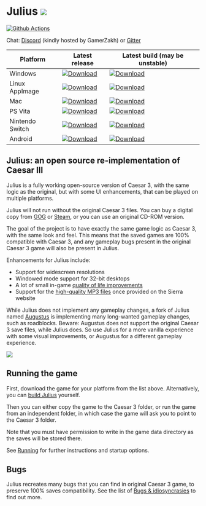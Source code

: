 # Julius ![](res/julius_48.png)

[![Github Actions](https://github.com/bvschaik/julius/workflows/Build%20Julius/badge.svg)](https://github.com/bvschaik/julius/actions)

Chat: [Discord](http://www.discord.gg/GamerZakh) (kindly hosted by GamerZakh) or [Gitter](https://gitter.im/julius-game/community)

| Platform | Latest release | Latest build (may be unstable) |
|----------|----------------|-----------------|
| Windows  | [![Download](https://api.bintray.com/packages/bvschaik/julius/windows/images/download.svg)](https://bintray.com/bvschaik/julius/windows/_latestVersion) | [![Download](https://api.bintray.com/packages/bvschaik/julius-dev/windows/images/download.svg)](https://bintray.com/bvschaik/julius-dev/windows/_latestVersion#files) |
| Linux AppImage | [![Download](https://api.bintray.com/packages/bvschaik/julius/linux/images/download.svg)](https://bintray.com/bvschaik/julius/linux/_latestVersion#files) | [![Download](https://api.bintray.com/packages/bvschaik/julius-dev/linux/images/download.svg)](https://bintray.com/bvschaik/julius-dev/linux/_latestVersion#files) |
| Mac | [![Download](https://api.bintray.com/packages/bvschaik/julius/mac/images/download.svg)](https://bintray.com/bvschaik/julius/mac/_latestVersion) | [![Download](https://api.bintray.com/packages/bvschaik/julius-dev/mac/images/download.svg)](https://bintray.com/bvschaik/julius-dev/mac/_latestVersion#files) |
| PS Vita | [![Download](https://api.bintray.com/packages/bvschaik/julius/vita/images/download.svg)](https://bintray.com/bvschaik/julius/vita/_latestVersion) | [![Download](https://api.bintray.com/packages/bvschaik/julius-dev/vita/images/download.svg)](https://bintray.com/bvschaik/julius-dev/vita/_latestVersion#files) |
| Nintendo Switch | [![Download](https://api.bintray.com/packages/bvschaik/julius/switch/images/download.svg)](https://bintray.com/bvschaik/julius/switch/_latestVersion) | [![Download](https://api.bintray.com/packages/bvschaik/julius-dev/switch/images/download.svg)](https://bintray.com/bvschaik/julius-dev/switch/_latestVersion#files) |
| Android | [![Download](https://api.bintray.com/packages/bvschaik/julius/android/images/download.svg)](https://bintray.com/bvschaik/julius/android/_latestVersion) | [![Download](https://api.bintray.com/packages/bvschaik/julius-dev/android/images/download.svg)](https://bintray.com/bvschaik/julius-dev/android/_latestVersion#files) |

## Julius: an open source re-implementation of Caesar III

Julius is a fully working open-source version of Caesar 3, with the same logic
as the original, but with some UI enhancements, that can be played on multiple platforms.

Julius will not run without the original Caesar 3 files. You can buy a digital copy from [GOG](https://www.gog.com/game/caesar_3) or
[Steam](https://store.steampowered.com/app/517790/Caesar_3/), or you can use an original CD-ROM version.

The goal of the project is to have exactly the same game logic as Caesar 3, with the same look
and feel. This means that the saved games are 100% compatible with Caesar 3, and any gameplay bugs
present in the original Caesar 3 game will also be present in Julius.

Enhancements for Julius include:
- Support for widescreen resolutions
- Windowed mode support for 32-bit desktops
- A lot of small in-game [quality of life improvements](https://github.com/bvschaik/julius/wiki/Improvements-from-Caesar-3)
- Support for the [high-quality MP3 files](https://github.com/bvschaik/julius/wiki/MP3-Support) once provided on the Sierra website

While Julius does not implement any gameplay changes, a fork of Julius named [Augustus](https://github.com/Keriew/augustus) is implementing many long-wanted gameplay changes, such as roadblocks.
Beware: Augustus does not support the original Caesar 3 save files, while Julius does. So use Julius for a more vanilla experience with some visual improvements, or Augustus for a different gameplay experience.

![](res/vita/bg.png)

## Running the game

First, download the game for your platform from the list above. Alternatively, you can [build Julius](doc/BUILDING.md) yourself.

Then you can either copy the game to the Caesar 3 folder, or run the game from an independent
folder, in which case the game will ask you to point to the Caesar 3 folder.

Note that you must have permission to write in the game data directory as the saves will be
stored there.

See [Running](doc/RUNNING.md) for further instructions and startup options.

## Bugs

Julius recreates many bugs that you can find in original Caesar 3 game, to preserve 100% saves compatibility. See the list of [Bugs & idiosyncrasies](https://github.com/bvschaik/julius/wiki/Caesar-3-bugs) to find out more.
